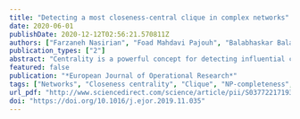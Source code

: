 ```yaml
---
title: "Detecting a most closeness-central clique in complex networks"
date: 2020-06-01
publishDate: 2020-12-12T02:56:21.570811Z
authors: ["Farzaneh Nasirian", "Foad Mahdavi Pajouh", "Balabhaskar Balasundaram"]
publication_types: ["2"]
abstract: "Centrality is a powerful concept for detecting influential components of a network applicable to various areas such as analysis of social, collaboration, and biological networks. In this study, we employ one of the well-known centrality measures, closeness centrality, to detect a group of pairwise connected members (a highly connected community known as a clique) with the highest accessibility to the entire network. To measure the accessibility of a clique, we use two metrics, the maximum distance and the total distance to the clique from other members of the network. Hence, we are dealing with two variants of the most central clique problem referred to as maximum-distance-closeness-central clique and total-distance-closeness-central clique problems. We study the computational complexity of these two problems and prove that their decision versions are NP-complete. We also propose new mixed 0--1 integer programming formulations and the first combinatorial branch-and-bound algorithms to solve these problems exactly. We show that our algorithmic approaches offer at least 83-fold speed-up on over 96% of benchmark instances in comparison to existing approaches."
featured: false
publication: "*European Journal of Operational Research*"
tags: ["Networks", "Closeness centrality", "Clique", "NP-completeness", "Exact algorithms"]
url_pdf: "http://www.sciencedirect.com/science/article/pii/S0377221719309464"
doi: "https://doi.org/10.1016/j.ejor.2019.11.035"
---
```


